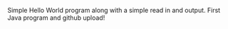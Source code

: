 Simple Hello World program along with a simple read in and output. First Java program and github upload!
